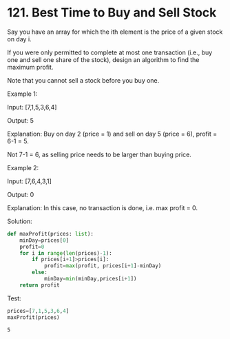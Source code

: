 
# 121. Best Time to Buy and Sell Stock

Say you have an array for which the ith element is the price of a given stock on day i.

If you were only permitted to complete at most one transaction (i.e., buy one and sell one share of the stock), design an algorithm to find the maximum profit.

Note that you cannot sell a stock before you buy one.

Example 1:

Input: [7,1,5,3,6,4]

Output: 5

Explanation: Buy on day 2 (price = 1) and sell on day 5 (price = 6), profit = 6-1 = 5.

Not 7-1 = 6, as selling price needs to be larger than buying price.

Example 2:

Input: [7,6,4,3,1]

Output: 0

Explanation: In this case, no transaction is done, i.e. max profit = 0.


Solution:


```python
def maxProfit(prices: list):
    minDay=prices[0]
    profit=0
    for i in range(len(prices)-1):
        if prices[i+1]>prices[i]:
            profit=max(profit, prices[i+1]-minDay)
        else:
            minDay=min(minDay,prices[i+1])
    return profit
```

Test:


```python
prices=[7,1,5,3,6,4]
maxProfit(prices)
```




    5


